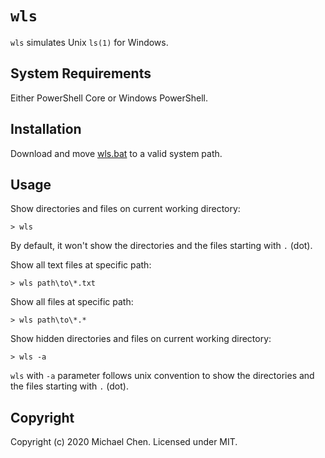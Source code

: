 # `wls`

`wls` simulates Unix `ls(1)` for Windows.

## System Requirements

Either PowerShell Core or Windows PowerShell.

## Installation

Download and move [wls.bat](/wls.bat) to a valid system path.

## Usage

Show directories and files on current working directory:

```
> wls
```

By default, it won't show the directories and the files starting with `.` (dot).

Show all text files at specific path:

```
> wls path\to\*.txt
```

Show all files at specific path:

```
> wls path\to\*.*
```

Show hidden directories and files on current working directory:

```
> wls -a
```

`wls` with `-a` parameter follows unix convention to show the directories and the files starting with `.` (dot).

## Copyright

Copyright (c) 2020 Michael Chen. Licensed under MIT.

